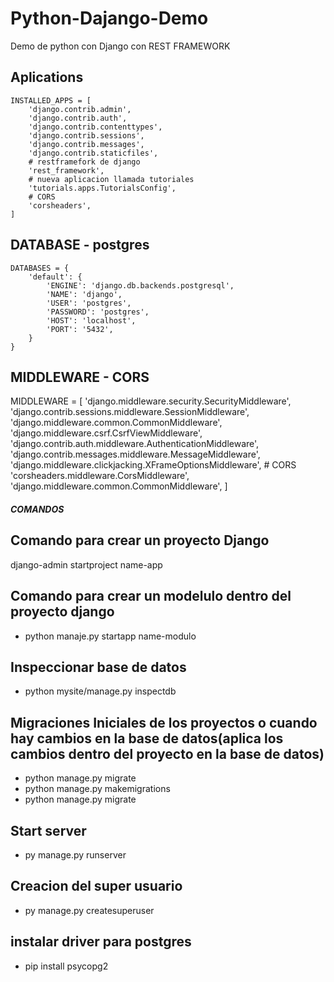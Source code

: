 # Python-Dajango-Demo
Demo de python con Django con REST FRAMEWORK

## Aplications
```
INSTALLED_APPS = [
    'django.contrib.admin',
    'django.contrib.auth',
    'django.contrib.contenttypes',
    'django.contrib.sessions',
    'django.contrib.messages',
    'django.contrib.staticfiles',
    # restframefork de django
    'rest_framework',
    # nueva aplicacion llamada tutoriales
    'tutorials.apps.TutorialsConfig',
    # CORS
    'corsheaders',
]
```

## DATABASE - postgres

```
DATABASES = {
    'default': {
        'ENGINE': 'django.db.backends.postgresql',
        'NAME': 'django',
        'USER': 'postgres',
        'PASSWORD': 'postgres',
        'HOST': 'localhost',
        'PORT': '5432',
    }
}
```

## MIDDLEWARE - CORS
MIDDLEWARE = [
    'django.middleware.security.SecurityMiddleware',
    'django.contrib.sessions.middleware.SessionMiddleware',
    'django.middleware.common.CommonMiddleware',
    'django.middleware.csrf.CsrfViewMiddleware',
    'django.contrib.auth.middleware.AuthenticationMiddleware',
    'django.contrib.messages.middleware.MessageMiddleware',
    'django.middleware.clickjacking.XFrameOptionsMiddleware',
    # CORS
    'corsheaders.middleware.CorsMiddleware',
    'django.middleware.common.CommonMiddleware',
]

##### COMANDOS ######
## Comando para crear un proyecto Django
django-admin startproject name-app

## Comando para crear un modelulo dentro del proyecto django
- python manaje.py startapp name-modulo

## Inspeccionar base de datos
- python mysite/manage.py inspectdb

## Migraciones Iniciales de los proyectos o cuando hay cambios en la base de datos(aplica los cambios dentro del proyecto en la base de datos)
- python manage.py migrate
- python manage.py makemigrations
- python manage.py migrate

## Start server
- py manage.py runserver

## Creacion del super usuario
- py manage.py createsuperuser

## instalar driver para postgres
- pip install psycopg2


